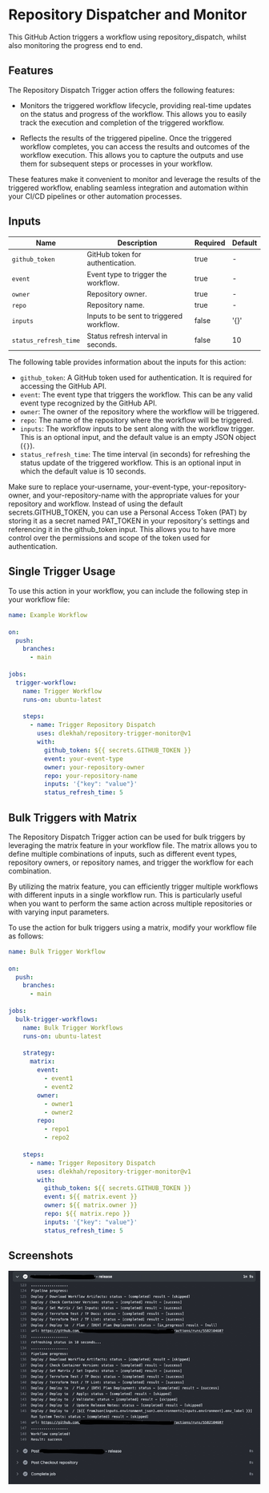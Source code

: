 # Repository Dispatcher and Monitor

This GitHub Action triggers a workflow using repository_dispatch, whilst also monitoring the progress end to end. 

## Features

The Repository Dispatch Trigger action offers the following features:

- Monitors the triggered workflow lifecycle, providing real-time updates on the status and progress of the workflow. This allows you to easily track the execution and completion of the triggered workflow.

- Reflects the results of the triggered pipeline. Once the triggered workflow completes, you can access the results and outcomes of the workflow execution. This allows you to capture the outputs and use them for subsequent steps or processes in your workflow.

These features make it convenient to monitor and leverage the results of the triggered workflow, enabling seamless integration and automation within your CI/CD pipelines or other automation processes.

## Inputs

| Name                | Description                         | Required | Default |
|---------------------|-------------------------------------|----------|---------|
| `github_token`      | GitHub token for authentication.    | true     | -       |
| `event`             | Event type to trigger the workflow. | true     | -       |
| `owner`             | Repository owner.                   | true     | -       |
| `repo`              | Repository name.                    | true     | -       |
| `inputs`           | Inputs to be sent to triggered workflow.                    | false    | '{}'    |
| `status_refresh_time` | Status refresh interval in seconds.        | false    | 10      |

The following table provides information about the inputs for this action:

- `github_token`: A GitHub token used for authentication. It is required for accessing the GitHub API.
- `event`: The event type that triggers the workflow. This can be any valid event type recognized by the GitHub API.
- `owner`: The owner of the repository where the workflow will be triggered.
- `repo`: The name of the repository where the workflow will be triggered.
- `inputs`: The workflow inputs to be sent along with the workflow trigger. This is an optional input, and the default value is an empty JSON object (`{}`).
- `status_refresh_time`: The time interval (in seconds) for refreshing the status update of the triggered workflow. This is an optional input in which the default value is 10 seconds.

Make sure to replace your-username, your-event-type, your-repository-owner, and your-repository-name with the appropriate values for your repository and workflow. Instead of using the default secrets.GITHUB_TOKEN, you can use a Personal Access Token (PAT) by storing it as a secret named PAT_TOKEN in your repository's settings and referencing it in the github_token input. This allows you to have more control over the permissions and scope of the token used for authentication.

## Single Trigger Usage

To use this action in your workflow, you can include the following step in your workflow file:

```yaml
name: Example Workflow

on:
  push:
    branches:
      - main

jobs:
  trigger-workflow:
    name: Trigger Workflow
    runs-on: ubuntu-latest

    steps:
      - name: Trigger Repository Dispatch
        uses: dlekhah/repository-trigger-monitor@v1
        with:
          github_token: ${{ secrets.GITHUB_TOKEN }}
          event: your-event-type
          owner: your-repository-owner
          repo: your-repository-name
          inputs: '{"key": "value"}'
          status_refresh_time: 5
```

## Bulk Triggers with Matrix

The Repository Dispatch Trigger action can be used for bulk triggers by leveraging the matrix feature in your workflow file. The matrix allows you to define multiple combinations of inputs, such as different event types, repository owners, or repository names, and trigger the workflow for each combination.

By utilizing the matrix feature, you can efficiently trigger multiple workflows with different inputs in a single workflow run. This is particularly useful when you want to perform the same action across multiple repositories or with varying input parameters.

To use the action for bulk triggers using a matrix, modify your workflow file as follows:

```yaml
name: Bulk Trigger Workflow

on:
  push:
    branches:
      - main

jobs:
  bulk-trigger-workflows:
    name: Bulk Trigger Workflows
    runs-on: ubuntu-latest

    strategy:
      matrix:
        event:
          - event1
          - event2
        owner:
          - owner1
          - owner2
        repo:
          - repo1
          - repo2

    steps:
      - name: Trigger Repository Dispatch
        uses: dlekhah/repository-trigger-monitor@v1
        with:
          github_token: ${{ secrets.GITHUB_TOKEN }}
          event: ${{ matrix.event }}
          owner: ${{ matrix.owner }}
          repo: ${{ matrix.repo }}
          inputs: '{"key": "value"}'
          status_refresh_time: 5
```

## Screenshots
![Example - Successful run](./screenshots/B89D7BEE-E943-44A5-BE4D-70F7BC1D9648.jpeg)
